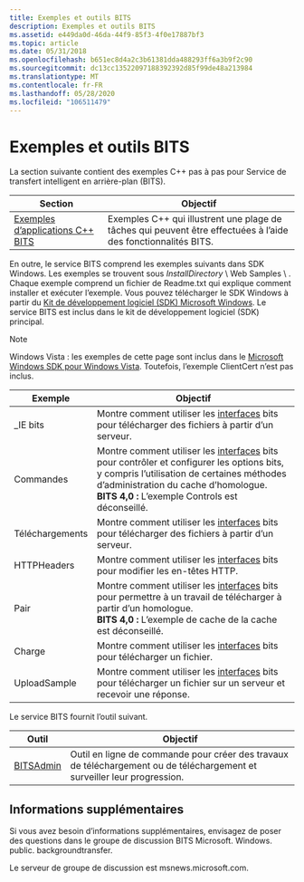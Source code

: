```yaml
---
title: Exemples et outils BITS
description: Exemples et outils BITS
ms.assetid: e449da0d-46da-44f9-85f3-4f0e17887bf3
ms.topic: article
ms.date: 05/31/2018
ms.openlocfilehash: b651ec8d4a2c3b61381dda488293ff6a3b9f2c90
ms.sourcegitcommit: dc13cc13522097188392392d85f99de48a213984
ms.translationtype: MT
ms.contentlocale: fr-FR
ms.lasthandoff: 05/28/2020
ms.locfileid: "106511479"
---
```

# <a name="bits-samples-and-tools"></a>Exemples et outils BITS

La section suivante contient des exemples C++ pas à pas pour Service de transfert intelligent en arrière-plan (BITS).



| Section                                                            | Objectif                                                                                      |
|--------------------------------------------------------------------|----------------------------------------------------------------------------------------------|
| [Exemples d’applications C++ BITS](bits-c---application-examples.md) | Exemples C++ qui illustrent une plage de tâches qui peuvent être effectuées à l’aide des fonctionnalités BITS. |



 

En outre, le service BITS comprend les exemples suivants dans SDK Windows. Les exemples se trouvent sous *InstallDirectory* \\ Web Samples \\ . Chaque exemple comprend un fichier de Readme.txt qui explique comment installer et exécuter l’exemple. Vous pouvez télécharger le SDK Windows à partir du [Kit de développement logiciel (SDK) Microsoft Windows](https://msdn.microsoft.com/windowsserver/bb980924.aspx). Le service BITS est inclus dans le kit de développement logiciel (SDK) principal.

> [!Note]  
> Windows Vista : les exemples de cette page sont inclus dans le [Microsoft Windows SDK pour Windows Vista](https://www.microsoft.com/download/details.aspx?id=30998). Toutefois, l’exemple ClientCert n’est pas inclus.

 



| Exemple       | Objectif                                                                                                                                                                                                                                  |
|--------------|------------------------------------------------------------------------------------------------------------------------------------------------------------------------------------------------------------------------------------------|
| \_IE bits     | Montre comment utiliser les [interfaces](bits-interfaces.md) bits pour télécharger des fichiers à partir d’un serveur.                                                                                                                                             |
| Commandes     | Montre comment utiliser les [interfaces](bits-interfaces.md) bits pour contrôler et configurer les options bits, y compris l’utilisation de certaines méthodes d’administration du cache d’homologue.<br/> **BITS 4,0 :** L’exemple Controls est déconseillé.<br/> |
| Téléchargements    | Montre comment utiliser les [interfaces](bits-interfaces.md) bits pour télécharger des fichiers à partir d’un serveur.                                                                                                                                             |
| HTTPHeaders  | Montre comment utiliser les [interfaces](bits-interfaces.md) bits pour modifier les en-têtes HTTP.                                                                                                                                                      |
| Pair  | Montre comment utiliser les [interfaces](bits-interfaces.md) bits pour permettre à un travail de télécharger à partir d’un homologue.<br/> **BITS 4,0 :** L’exemple de cache de la cache est déconseillé.<br/>                                                           |
| Charge      | Montre comment utiliser les [interfaces](bits-interfaces.md) bits pour télécharger un fichier.                                                                                                                                                            |
| UploadSample | Montre comment utiliser les [interfaces](bits-interfaces.md) bits pour télécharger un fichier sur un serveur et recevoir une réponse.                                                                                                                            |



 

Le service BITS fournit l’outil suivant.



| Outil                            | Objectif                                                                         |
|---------------------------------|---------------------------------------------------------------------------------|
| [BITSAdmin](bitsadmin-tool.md) | Outil en ligne de commande pour créer des travaux de téléchargement ou de téléchargement et surveiller leur progression. |



 

## <a name="additional-information"></a>Informations supplémentaires

Si vous avez besoin d’informations supplémentaires, envisagez de poser des questions dans le groupe de discussion BITS Microsoft. Windows. public. backgroundtransfer.

Le serveur de groupe de discussion est msnews.microsoft.com.

 

 





